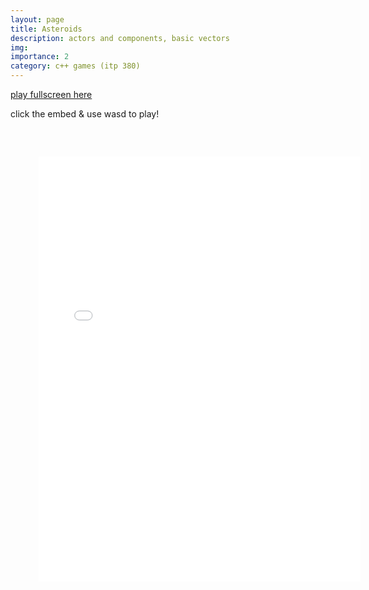 ```yaml
---
layout: page
title: Asteroids
description: actors and components, basic vectors
img:
importance: 2
category: c++ games (itp 380)
---
```


<a href="../../games/asteroids.html" target="_blank">play fullscreen here</a>

click the embed & use wasd to play!
<embed type="text/html" src="../../games/asteroids.html"  width="120%" height="800" style="transform: scale(0.85)">
